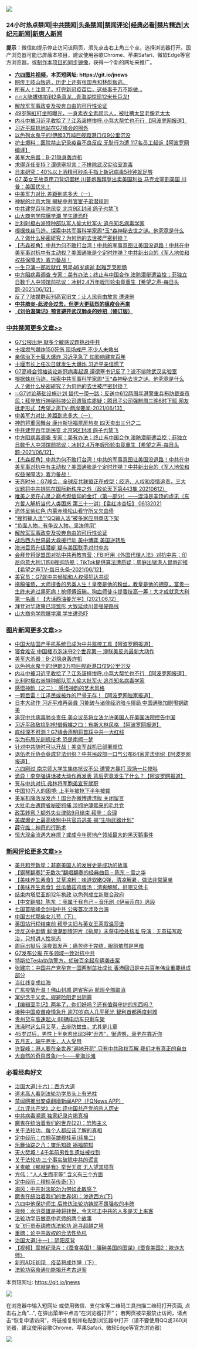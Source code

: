 ![](https://raw.githubusercontent.com/fqnews/bnews/master/64photo/fqnews-qr.jpg)

<div id="tt">
<h3>24小时热点禁闻|<a href="#%E4%B8%AD%E5%85%B1%E7%A6%81%E9%97%BB%E6%9B%B4%E5%A4%9A%E6%96%87%E7%AB%A0">中共禁闻</a>|<a href="#%E5%9B%BE%E7%89%87%E6%96%B0%E9%97%BB%E6%9B%B4%E5%A4%9A%E6%96%87%E7%AB%A0">头条禁闻</a>|<a href="#%E6%96%B0%E9%97%BB%E8%AF%84%E8%AE%BA%E6%9B%B4%E5%A4%9A%E6%96%87%E7%AB%A0">禁闻评论|<a href="#%E5%BF%85%E7%9C%8B%E7%BB%8F%E5%85%B8%E5%A5%BD%E6%96%87">经典必看|<a href="/video.md#%E7%A6%81%E7%89%87%E7%B2%BE%E9%80%89">禁片精选</a>|<a href="https://github.com/fqnews/djy/blob/master/gb/nf1351518.md#1">大纪元新闻</a>|<a href="https://github.com/fqnews/ntdtv/blob/master/gb/prog204.md#1">新唐人新闻</a></h3>
<div><b>提示：</b>微信如提示停止访问该网页，须先点击右上角三个点，选择浏览器打开。国产浏览器可能已屏蔽本项目，建议使用谷歌Chrome、苹果Safari、微软Edge等官方浏览器。或<a href="https://github.com/fqnews/bnews/blob/master/%E5%88%B6%E4%BD%9Cgit%E7%A6%81%E9%97%BB%E9%95%9C%E5%83%8F.md">制作本项目的同步镜像</a>，获得一个新的网址来推广。</div>
<ul>
<li><b><a href="http://d1.bdrive.tk/64.mp4" target="_blank">六四图片视频</a>，本页短网址: https://git.io/jnews</b></li>
<li><a href="/bannedvideo/20210613/1565707.md">网传王岐山叛逃，历史上还有张国焘和林彪叛逃。</a></li>
<li><a href="/lifebaike/20210613/1565772.md">所有人！注意了，打完新冠疫苗后，这些事千万不能做…</a></li>
<li><a href="/bannedvideo/20210613/1565782.md">🔥🔥大陆媒体拍到2条真龙...青海湖惊现12米长巨龙❗</a></li>
<li><a href="/comments/20210613/1565734.md">解放军军事政变及投奔自由的可行性论证</a></li>
<li><a href="/yule/20210613/1565700.md">49岁陶虹打坐照曝光，一身素衣全素颜示人，被吐槽太显老像老太太</a></li>
<li><a href="/topimagenews/20210613/1565945.md">内斗中被习近平收拾了？江系装样惨呼:小骂大帮忙也不行 【阿波罗网报道】</a></li>
<li><a href="/ssgc/20210613/1566077.md">习近平尴尬地站在G7峰会的圈外</a></li>
<li><a href="/topimagenews/20210613/1565965.md">以色列水鬼干的!伊朗3万吨巨舰距港口仅9公里沉没</a></li>
<li><a href="/cnnews/20210613/1565975.md">护士爆料：医院禁止记录疫苗不良反应 无耻行为遭 117名员工起诉【阿波罗网编译】</a></li>
<li><a href="/topimagenews/20210613/1565974.md">美军大杀器：B-21隐身轰炸机</a></li>
<li><a href="/comments/20210613/1566039.md">求得连任支持？谭德塞坦言：不排除武汉实验室泄毒</a></li>
<li><a href="/comments/20210613/1566010.md">日本研究：40%以上酒精可秒杀手指上新冠病毒5秒钟就足够</a></li>
<li><a href="/comments/20210613/1565905.md">G7 英女王故意用刀背切蛋糕  川普炮轰拜登出卖美国利益 马克龙宰割美国  川普：美国优先！</a></li>
<li><a href="/cbnews/20210613/1566044.md">中美军力对比 差距到底多大（一）</a></li>
<li><a href="/comments/20210613/1565895.md">神秘的北京大院 揭秘中共官宦子弟潜规则</a></li>
<li><a href="/cbnews/20210613/1566030.md">中共建党百年防民变 北京9区封闭 鸽子也禁飞</a></li>
<li><a href="/cbnews/20210613/1565708.md">山大商务学院爆学潮 学生遭恐吓</a></li>
<li><a href="/topimagenews/20210613/1565758.md">比利时极右派特种部队军人偷大批军火 追杀知名病毒学家</a></li>
<li><a href="/comments/20210613/1566094.md">根据蛛丝马迹，探索中共军事科学家周*玉*森神秘去世之谜。他究竟是什么人？做什么秘密研究？为何他的去世被严密封锁？</a></li>
<li><a href="/comments/20210613/1565840.md">【杰森视角】中共为何不敢打台湾！中共的军事意图让美国没退路！中共在中美军事对抗中有主动权？美国通胀是个定时炸弹？中共新出台的《军人地位和权益保障法》着力备战！</a></li>
<li><a href="/yule/20210613/1565730.md">一生只演一部戏就红 男星46岁病逝 赵雅芝哭断肠</a></li>
<li><a href="/comments/20210613/1565896.md">中方阻病毒调查 专家：美有办法；终止与中国合作 澳防潜艇遭监控；菲独立日数千人中领馆前抗议；冰封2.4万年蛭形轮虫竟重生【希望之声-每日头题-2021/06/12】</a></li>
<li><a href="/comments/20210613/1565932.md">反了？陆媒群起刊高官旧文：让人民自由放言 遭速删</a></li>
<li><b><a href="/comments/20200211/1275071.md" target="_blank">中共肺炎-此波会过去，但更大更猛烈的瘟疫会再来</a></b></li>
<li><b><a href="/comments/20200207/1272816.md" target="_blank">《刘伯温碑记》预言避开武汉肺炎的妙招（修订版）</a></b></li>
</ul>
</div>

<div class="catlist">
<h3><a href="/cbnews/" target="_blank">中共禁闻</a><span><a href="/cbnews/" target="_blank" rel="nofollow">更多文章>></a></span></h3>
<ul>
<li><a href="/cbnews/20210614/1566183.md" target="_blank">G7公报出炉 就多个敏感议题挑战中共</a></li>
<li><a href="/cbnews/20210614/1566182.md" target="_blank">十堰燃气爆炸150死伤 现场戒严 不少人未救出</a></li>
<li><a href="/cbnews/20210614/1566166.md" target="_blank">亲信治下十堰大爆炸 习近平急了 怕影响建党百年</a></li>
<li><a href="/cbnews/20210614/1566165.md" target="_blank">十堰市长上任次日就发生大爆炸 习近平亲信慌了</a></li>
<li><a href="/cbnews/20210614/1566162.md" target="_blank">G7高峰会领袖谈论新冠病毒起源 谭德塞书记反了？说不排除武汉实验室</a></li>
<li><a href="/comments/20210613/1566094.md" target="_blank">根据蛛丝马迹，探索中共军事科学家周*玉*森神秘去世之谜。他究竟是什么人？做什么秘密研究？为何他的去世被严密封锁？</a></li>
<li><a href="/comments/20210613/1566070.md" target="_blank">💥G7讨论基础设施计划 替代一带一路；反送中612两周年港警重兵布防截查市民；拜登放行神秘科技公司遭智库质疑；腾讯子公司强制周三晚6时下班 网友批走形式【希望之声TV-两岸要闻-2021/06/13】</a></li>
<li><a href="/cbnews/20210613/1566044.md" target="_blank">中美军力对比 差距到底多大（一）</a></li>
<li><a href="/cbnews/20210613/1566041.md" target="_blank">神韵将重回舞台 康州斯坦福票房热卖 四天卖出三分之二</a></li>
<li><a href="/cbnews/20210613/1566030.md" target="_blank">中共建党百年防民变 北京9区封闭 鸽子也禁飞</a></li>
<li><a href="/comments/20210613/1565896.md" target="_blank">中方阻病毒调查 专家：美有办法；终止与中国合作 澳防潜艇遭监控；菲独立日数千人中领馆前抗议；冰封2.4万年蛭形轮虫竟重生【希望之声-每日头题-2021/06/12】</a></li>
<li><a href="/comments/20210613/1565840.md" target="_blank">【杰森视角】中共为何不敢打台湾！中共的军事意图让美国没退路！中共在中美军事对抗中有主动权？美国通胀是个定时炸弹？中共新出台的《军人地位和权益保障法》着力备战！</a></li>
<li><a href="/cbnews/20210613/1565839.md" target="_blank">天亮时分：G7峰会，全球反共联盟正在成型；经济、人权和疫情追责，三大议题将中共排除在国际新秩序之外（政论天下第443集 20210612）</a></li>
<li><a href="/comments/20210613/1565836.md" target="_blank">唯美之灵在心灵之巅点燃信仰的金灯（第一部分）——混沌是丰饶的虚无（东方哲人解析当代人类困惑  第三十一讲）【袁红冰杏坛】 06132021</a></li>
<li><a href="/cbnews/20210613/1565789.md" target="_blank">遗体呈紫红色 内蒙赤峰松山看守所又欠血债</a></li>
<li><a href="/cbnews/20210613/1565760.md" target="_blank">“搜狗输入法”“QQ输入法”被多家应用商店下架</a></li>
<li><a href="/cbnews/20210613/1565759.md" target="_blank">“负面人物，有争议人物，坚决停用”</a></li>
<li><a href="/comments/20210613/1565734.md" target="_blank">解放军军事政变及投奔自由的可行性论证</a></li>
<li><a href="/cbnews/20210613/1565716.md" target="_blank">战后西方世界最大救援行动 美中博弈 美国逆转胜</a></li>
<li><a href="/cbnews/20210613/1565715.md" target="_blank">澳洲巨资升级潜艇 疑与美国联手对付中共</a></li>
<li><a href="/comments/20210613/1565712.md" target="_blank">会拜登将促盟国对抗中共再教育营；FBI吁用《外国代理人法》对抗中共；印尼向意大利订购8艘巡防舰；TikTok提供算法遭质疑；周庭出狱港人冒雨迎接 【希望之声TV-每日头条-2021/06/12】</a></li>
<li><a href="/cbnews/20210613/1565711.md" target="_blank">美官员：G7就中共倾销和人权侵犯达共识</a></li>
<li><a href="/comments/20210613/1565710.md" target="_blank">拖稿催债，大师提香的另类人生！皇帝是他的粉丝，教皇是他的拥趸，富贵一生终未逃过黑死病！抢师傅饭碗，狗血师徒斗提香技高一筹！大才成就意大利第一名画！【大话西油姜光宇】(2021.06.12）</a></li>
<li><a href="/cbnews/20210613/1565709.md" target="_blank">拜登对华政策已现雏形 大致延续川普强硬路线</a></li>
<li><a href="/cbnews/20210613/1565708.md" target="_blank">山大商务学院爆学潮 学生遭恐吓</a></li>

</ul>
</div>
<div class="catlist">
<h3><a href="/topimagenews/" target="_blank">图片新闻</a><span><a href="/topimagenews/" target="_blank" rel="nofollow">更多文章>></a></span></h3>
<ul>
<li><a href="/topimagenews/20210614/1566204.md" target="_blank">中国大陆国产手机系统已成为中共监控工具【阿波罗网报道】</a></li>
<li><a href="/topimagenews/20210614/1566191.md" target="_blank">寝食难安 中国楼市泡沫夺2个世界第一 澳联美反共最新大动作</a></li>
<li><a href="/topimagenews/20210613/1565974.md" target="_blank">美军大杀器：B-21隐身轰炸机</a></li>
<li><a href="/topimagenews/20210613/1565965.md" target="_blank">以色列水鬼干的!伊朗3万吨巨舰距港口仅9公里沉没</a></li>
<li><a href="/topimagenews/20210613/1565945.md" target="_blank">内斗中被习近平收拾了？江系装样惨呼:小骂大帮忙也不行 【阿波罗网报道】</a></li>
<li><a href="/topimagenews/20210613/1565758.md" target="_blank">比利时极右派特种部队军人偷大批军火 追杀知名病毒学家</a></li>
<li><a href="/comments/20210612/1565472.md" target="_blank">感悟神韵（之二）：感悟神韵的艺术风格</a></li>
<li><a href="/topimagenews/20210612/1565301.md" target="_blank">一颗巨雷！江泽民或被炸的尸骨无存！【阿波罗网独家报道】</a></li>
<li><a href="/topimagenews/20210611/1564833.md" target="_blank">日本大动作 习近平难再装聋 习能破与诸侯经济暗斗僵局 中国通胀加剧甩锅欧美</a></li>
<li><a href="/topimagenews/20210611/1564685.md" target="_blank">追究中共病毒肺炎责任 美众议员将立法允许美国人在美国法院控告中国</a></li>
<li><a href="/topimagenews/20210611/1564647.md" target="_blank">习近平政敌捡到枪!借俄媒之口：有斯大林风格 【阿波罗网报道】</a></li>
<li><a href="/topimagenews/20210609/1563248.md" target="_blank">底线深不可测？G7峰会声明将首踩中共一大红线</a></li>
<li><a href="/topimagenews/20210609/1563122.md" target="_blank">华为布局光刻机技术 恐是南柯一梦</a></li>
<li><a href="/topimagenews/20210608/1562813.md" target="_blank">针对中共随时可以开战！美空军战机已部署就位</a></li>
<li><a href="/topimagenews/20210608/1562650.md" target="_blank">退伍老兵协会竟成非法组织？中共民政部一口气公布64家非法组织【阿波罗网报道】</a></li>
<li><a href="/topimagenews/20210608/1562320.md" target="_blank">六四刚过 南京师大学生集体抗议不公 遭警方暴打 现场一片惨叫</a></li>
<li><a href="/topimagenews/20210608/1562319.md" target="_blank">诡异！李克强讲话被大动作再发表 背后究竟发生了什么？【阿波罗网报道】</a></li>
<li><a href="/topimagenews/20210608/1562318.md" target="_blank">誓与中共对抗 弗林将军胞弟宣誓就职</a></li>
<li><a href="/topimagenews/20210608/1562317.md" target="_blank">中国10万人的困境: 上半年被抢下半年被裁</a></li>
<li><a href="/topimagenews/20210608/1562316.md" target="_blank">美军机降落没发声！国台办微博遭洗版 关闭留言</a></li>
<li><a href="/topimagenews/20210608/1562315.md" target="_blank">大批毛左遭跨省秘密抓捕 涉拥护薄熙来的毛共党</a></li>
<li><a href="/topimagenews/20210608/1562314.md" target="_blank">政策转弯？额外失业津贴9月结束 拜登：合理</a></li>
<li><a href="/topimagenews/20210607/1561590.md" target="_blank">美媒爆史上最高级别中共官员逃美 揭“生物武器计划”</a></li>
<li><a href="/topimagenews/20210606/1561402.md" target="_blank">薛守维：神奇的行贿术</a></li>
<li><a href="/topimagenews/20210606/1561365.md" target="_blank">恒大现金流遇大麻烦？或成今年房地产领域最大的黑天鹅事件</a></li>

</ul>
</div>
<div class="catlist">
<h3><a href="/comments/" target="_blank">新闻评论</a><span><a href="/comments/" target="_blank" rel="nofollow">更多文章>></a></span></h3>
<ul>
<li><a href="/comments/20210614/1566214.md" target="_blank">美共和党新星：非裔美国人的发展史是成功的故事</a></li>
<li><a href="/comments/20210614/1566210.md" target="_blank">【钢琴翻奏】”无数次”翻唱翻奏的经典曲目 – 陈东 – 雪之华</a></li>
<li><a href="/comments/20210614/1566209.md" target="_blank">【美味养生素食】艾草凉粉：味道软嫩Q弹，清凉解暑，做法非常简单</a></li>
<li><a href="/comments/20210614/1566208.md" target="_blank">【美味养生素食】丝瓜菌菇鸡蛋汤：清爽解腻，好喝又低卡</a></li>
<li><a href="/comments/20210614/1566206.md" target="_blank">结束内塔尼亚胡12年执政 以色列成立新联合政府</a></li>
<li><a href="/comments/20210614/1566199.md" target="_blank">【中文翻唱】陈东 ：我属于我自己 – 音乐剧《伊丽莎白》选段</a></li>
<li><a href="/comments/20210614/1566198.md" target="_blank">七国首脑峰会剑指中共 公报首次涉及台海</a></li>
<li><a href="/comments/20210614/1566197.md" target="_blank">中国古代那些女儿节（下）</a></li>
<li><a href="/comments/20210614/1566192.md" target="_blank">英国站行程结束前 拜登夫妇与英女王茶叙温莎堡</a></li>
<li><a href="/comments/20210614/1566190.md" target="_blank">涉反送中剧情 鲜浪潮剧情短片《执屋》未获电检处核准 导演︰无意描写政治，只想讲人性状态</a></li>
<li><a href="/comments/20210614/1566189.md" target="_blank">周庭出狱后 深夜首发声：痛苦终于完结.. 眼前依然是黑暗</a></li>
<li><a href="/comments/20210614/1566181.md" target="_blank">G7发布公报 在多领域一致对抗中共</a></li>
<li><a href="/comments/20210614/1566180.md" target="_blank">特斯拉Tesla协助警方，侦破百余起车辆袭击案</a></li>
<li><a href="/comments/20210614/1566159.md" target="_blank">张建宗：中国共产党孕育一国两制茁壮成长 香港回归是中共百年伟业重要组成部分</a></li>
<li><a href="/comments/20210614/1566158.md" target="_blank">当红线变成红海</a></li>
<li><a href="/comments/20210614/1566144.md" target="_blank">广东疫情升温！佛山封城 跨省客运 航班全部取消</a></li>
<li><a href="/comments/20210614/1566130.md" target="_blank">寓纪念于义卖，规避险阻走出阴霾</a></li>
<li><a href="/comments/20210614/1566129.md" target="_blank">【编辑室手记】两年了，你们好吗？还有值得守护的东西吗？</a></li>
<li><a href="/comments/20210614/1566128.md" target="_blank">接种中国疫苗疫情急升 逾70岁病人几乎死光 智利首都再度封城</a></li>
<li><a href="/comments/20210614/1566127.md" target="_blank">贵州货车高速起火 88辆电动车只剩车架</a></li>
<li><a href="/comments/20210613/1566119.md" target="_blank">洗澡时这么用艾草，去痱防蚊虫，尤其是儿童</a></li>
<li><a href="/comments/20210613/1566118.md" target="_blank">45岁过后，男性上半身若出现3种“丑态”，很遗憾，衰老在靠近你</a></li>
<li><a href="/comments/20210613/1566117.md" target="_blank">五月五，端午养生，人人受用</a></li>
<li><a href="/comments/20210613/1566115.md" target="_blank">许智峰：港人要在全世界“遍地开花” 只有中共政权瓦解 我们才有真正的自由</a></li>
<li><a href="/comments/20210613/1566110.md" target="_blank">大自然的奇异景象(一)——星海沙滩</a></li>

</ul>
</div>

<div class="catlist">
<h3>必看经典好文</h3>
<ul>
<li><a href="/comments/20201110/1428663.md" target="_blank">治国大道(十六)：西方大道</a></li>
<li><a href="/comments/20200227/1284657.md" target="_blank">道术高人看到法轮功学员头上有光柱</a></li>
<li><a href="/comments/20200503/1322531.md" target="_blank">禁闻网推出安卓翻墙新闻APP（FQNews APP）</a></li>
<li><a href="/bookonline/20131116/201048.md" target="_blank">《九评共产党》之七 评中国共产党的杀人历史</a></li>
<li><a href="/ccpdope/20200412/1311165.md" target="_blank">中共病毒溯源 独家纪录片揭真相</a></li>
<li><a href="/comments/20180804/981524.md" target="_blank">魔鬼在统治着我们的世界(22)：恐怖主义</a></li>
<li><a href="/topimagenews/20161125/619230.md" target="_blank">关于法轮功，每个人都应该了解的真相</a></li>
<li><a href="/tculture/20161102/608445.md" target="_blank">定中经历：巾帼英雄穆桂英(续集二)</a></li>
<li><a href="/tculture/20170717/792953.md" target="_blank">乐舞仙踪之八：审乐知政 祸福前知</a></li>
<li><a href="/ccpdope/20181219/1049286.md" target="_blank">天火焚城！4千年前男性乱遗址被找到</a></li>
<li><a href="/cbnews/20200703/1354907.md" target="_blank">关于法轮功 三个事实破除中共的谎言</a></li>
<li><a href="/topimagenews/20170331/738673.md" target="_blank">关贵敏《那就是我》举世无双 无人望其项背</a></li>
<li><a href="/comments/20200720/1363377.md" target="_blank">方伟：“人人生而平等” 含义有三个方面</a></li>
<li><a href="/tculture/xiulian/20151108/468739.md" target="_blank">定中经历：穆桂英传奇(下)</a></li>
<li><a href="/comments/20191218/1228234.md" target="_blank">海风：中共对法轮功为何如此敏感？</a></li>
<li><a href="/topimagenews/20180527/948714.md" target="_blank">魔鬼在统治着我们的世界(8)：渗透西方(下)</a></li>
<li><a href="/comments/20200926/1403542.md" target="_blank">六四中他保护师生 后修炼法轮功铸就不畏强权的丰碑</a></li>
<li><a href="/comments/20200623/1273653.md" target="_blank">视频：水浒英雄是神将转世，今天抗击中共的人多是天上来客</a></li>
<li><a href="/comments/20200629/1352533.md" target="_blank">法轮功学员做高中老师的两个故事</a></li>
<li><a href="/topimagenews/20210512/1544658.md" target="_blank">女飞行员泰瑞修炼法轮功 追寻超越之境</a></li>
<li><a href="/comments/20200705/783271.md" target="_blank">重磅：论中共政权的合法性危机</a></li>
<li><a href="/cbnews/20180317/915893.md" target="_blank">治国大道(十一)：阴阳反背</a></li>
<li><a href="/comments/20210123/1473011.md" target="_blank">【视频】震撼纪录片：《蚕食美国1：碾碎美国的图谋》《蚕食美国2：欺诈大师》</a></li>
<li><a href="/headline/20200908/1392940.md" target="_blank">新冠ADE初现　疫苗将成炸弹（下）</a></li>
<li><a href="/tculture/20121025/73079.md" target="_blank">法轮功宿命通功能揭开考古谜案</a></li>

</ul>
</div>

本页短网址: https://git.io/jnews

![](https://raw.githubusercontent.com/fqnews/bnews/master/64photo/fqnews-qr.jpg)

在浏览器中输入短网址 或使用微信、支付宝等二维码工具扫描二维码打开页面, 点击右上角"...", 在弹出菜单中点击“在浏览器打开”； 若网页被举报禁止访问，请点击“恢复申请访问”，将链接复制并粘贴到浏览器中打开（请不要使用QQ或360浏览器，建议使用谷歌Chrome、苹果Safari、微软Edge等官方浏览器）

![](https://raw.githubusercontent.com/fqnews/bnews/master/64photo/wx.jpg)